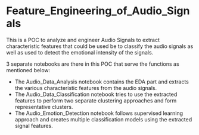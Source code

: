 # Feature_Engineering_of_Audio_Signals
This is a POC to analyze and engineer Audio Signals to extract characteristic features that could be used be to classify the audio signals as well as used to detect the emotional intensity of the signals.

3 separate notebooks are there in this POC that serve the functions as mentioned below:
* The Audio_Data_Analysis notebook contains the EDA part and extracts the various characteristic features from the audio signals.
* The Audio_Data_Classification notebook tries to use the extracted features to perform two separate clustering approaches and form representative clusters.
* The Audio_Emotion_Detection notebook follows supervised learning approach and creates multiple classification models using the extracted signal features.
